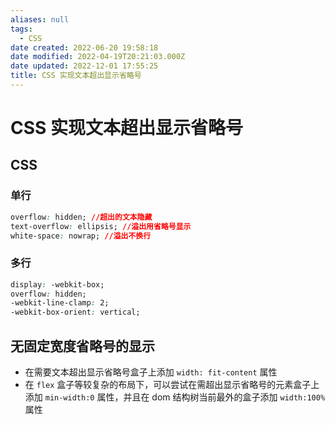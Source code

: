 ```yaml
---
aliases: null
tags:
  - CSS
date created: 2022-06-20 19:58:18
date modified: 2022-04-19T20:21:03.000Z
date updated: 2022-12-01 17:55:25
title: CSS 实现文本超出显示省略号
---
```


# CSS 实现文本超出显示省略号

## CSS

### 单行

```css
overflow: hidden; //超出的文本隐藏
text-overflow: ellipsis; //溢出用省略号显示
white-space: nowrap; //溢出不换行
```

### 多行

```css
display: -webkit-box;
overflow: hidden;
-webkit-line-clamp: 2;
-webkit-box-orient: vertical;
```

## 无固定宽度省略号的显示

- 在需要文本超出显示省略号盒子上添加 `width: fit-content` 属性
- 在 `flex` 盒子等较复杂的布局下，可以尝试在需超出显示省略号的元素盒子上添加 `min-width:0` 属性，并且在 dom 结构树当前最外的盒子添加 `width:100%` 属性
